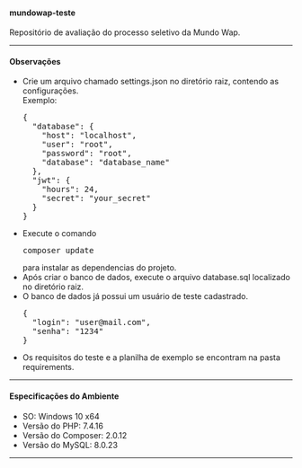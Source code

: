 <h4>mundowap-teste</h4>

<p>Repositório de avaliação do processo seletivo da Mundo Wap.</p>

<hr>

<h4>Observações</h4>
<ul>
	<li>
		Crie um arquivo chamado settings.json no diretório raiz, contendo as configurações.<br>
		Exemplo:<br>
		<pre>{
  "database": {
    "host": "localhost",
    "user": "root",
    "password": "root",
    "database": "database_name"
  },
  "jwt": {
    "hours": 24,
    "secret": "your_secret"
  }
}</pre>
	</li>
	<li>
		Execute o comando <pre>composer update</pre> para instalar as dependencias do projeto.
	</li>
	<li>
		Após criar o banco de dados, execute o arquivo database.sql localizado no diretório raiz.
	</li>
	<li>
		O banco de dados já possui um usuário de teste cadastrado.<br>
		<pre>{
  "login": "user@mail.com",
  "senha": "1234"
}</pre>
	</li>
	<li>
		Os requisitos do teste e a planilha de exemplo se encontram na pasta requirements.
	</li>
</ul>

<hr>

<h4>Especificações do Ambiente</h4>
<ul>
	<li>SO: Windows 10 x64</li>
	<li>Versão do PHP: 7.4.16</li>
	<li>Versão do Composer: 2.0.12</li>
	<li>Versão do MySQL: 8.0.23</li>
</ul>

<hr>
